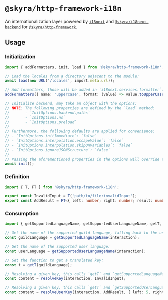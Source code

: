# `@skyra/http-framework-i18n`

An internationalization layer powered by [`i18next`](https://www.npmjs.com/package/i18next) and [`@skyra/i18next-backend`](https://www.npmjs.com/package/@skyra/i18next-backend) for [`@skyra/http-framework`](https://www.npmjs.com/package/@skyra/http-framework).

## Usage

### Initialization

```typescript
import { addFormatters, init, load } from '@skyra/http-framework-i18n';

// Load the locales from a directory adjacent to the module:
await load(new URL('/locales', import.meta.url));

// Add formatters, those will be added in `i18next.services.formatter`:
addFormatters({ name: 'uppercase', format: (value) => value.toUpperCase() }, { name: 'lowercase', format: (value) => value.toLowerCase() });

// Initialize backend, may take an object with the options:
// NOTE: The following properties are defined by the `load` method:
//       - `InitOptions.backend.paths`
//       - `InitOptions.ns`
//       - `InitOptions.preload`
//
// Furthermore, the following defaults are applied for convenience:
// - `InitOptions.initImmediate`: `false`
// - `InitOptions.interpolation.escapeValue`: `false`
// - `InitOptions.interpolation.skipOnVariables`: `false`
// - `InitOptions.ignoreJSONStructure`: `false`
//
// Passing the aforementioned properties in the options will override the library's defaults.
await init();
```

### Definition

```typescript
import { T, FT } from '@skyra/http-framework-i18n';

export const InvalidInput = T('path/to/file:invalidInput');
export const AddResult = FT<{ left: number; right: number; result: number }>('path/to/file:addResult');
```

### Consumption

```typescript
import { getSupportedLanguageName, getSupportedUserLanguageName, getT, resolveKey, resolveUserKey } from '@skyra/http-framework-i18n';

// Get the name of the supported guild language, falling back to the user's on DMs:
const guildLanguage = getSupportedLanguageName(interaction);

// Get the name of the supported user language:
const userLanguage = getSupportedUserLanguageName(interaction);

// Get the function to get a translated key:
const t = getT(guildLanguage);

// Resolving a given key, this calls `getT` and `getSupportedLanguageName` under the hood:
const content = resolveKey(interaction, InvalidInput);

// Resolving a given key, this calls `getT` and `getSupportedUserLanguageName` under the hood:
const content = resolveUserKey(interaction, AddResult, { left: 5, right: 10, result: 15 });
```
